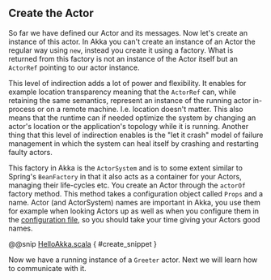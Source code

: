 Create the Actor
----------------

So far we have defined our Actor and its messages. Now let's create an instance of this actor. In Akka you can't
create an instance of an Actor the regular way using `new`, instead you create it using a factory. What is
returned from this factory is not an instance of the Actor itself but an `ActorRef` pointing to our actor
instance.

This level of indirection adds a lot of power and flexibility. It enables for example location transparency
meaning that the `ActorRef` can, while retaining the same semantics, represent an instance of the running actor
in-process or on a remote machine. I.e. location doesn't matter. This also means that the runtime can if needed
optimize the system by changing an actor's location or the application's topology while it is running. Another
thing that this level of indirection enables is the "let it crash" model of failure management in which the
system can heal itself by crashing and restarting faulty actors.

This factory in Akka is the `ActorSystem` and is to some extent similar to Spring's `BeanFactory`
in that it also acts as a container for your Actors, managing their life-cycles etc.  You create an Actor through the
`actorOf` factory method. This method takes a configuration object called `Props` and a name.
Actor (and ActorSystem) names are important in Akka, you use them for example when looking Actors up as well as when you
configure them in the <a href="http://doc.akka.io/docs/akka/2.5.1/general/configuration.html">configuration
file</a>, so you should take your time giving your Actors good names.

@@snip [HelloAkka.scala]($g8src$/scala/HelloAkka.scala) { #create_snippet }

Now we have a running instance of a `Greeter` actor. Next we will learn how to communicate with it.
